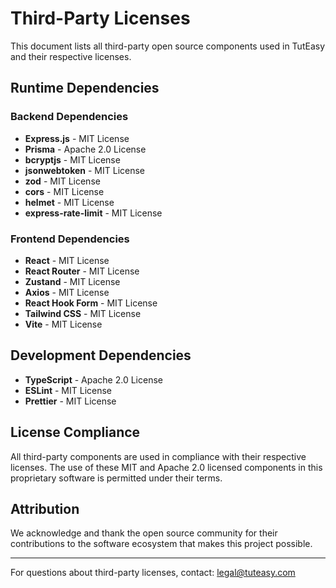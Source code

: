 # Third-Party Licenses

This document lists all third-party open source components used in TutEasy and their respective licenses.

## Runtime Dependencies

### Backend Dependencies
- **Express.js** - MIT License
- **Prisma** - Apache 2.0 License
- **bcryptjs** - MIT License
- **jsonwebtoken** - MIT License
- **zod** - MIT License
- **cors** - MIT License
- **helmet** - MIT License
- **express-rate-limit** - MIT License

### Frontend Dependencies
- **React** - MIT License
- **React Router** - MIT License
- **Zustand** - MIT License
- **Axios** - MIT License
- **React Hook Form** - MIT License
- **Tailwind CSS** - MIT License
- **Vite** - MIT License

## Development Dependencies
- **TypeScript** - Apache 2.0 License
- **ESLint** - MIT License
- **Prettier** - MIT License

## License Compliance

All third-party components are used in compliance with their respective licenses. 
The use of these MIT and Apache 2.0 licensed components in this proprietary 
software is permitted under their terms.

## Attribution

We acknowledge and thank the open source community for their contributions 
to the software ecosystem that makes this project possible.

---

For questions about third-party licenses, contact: legal@tuteasy.com 